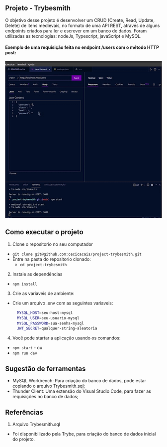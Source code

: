 ## Projeto - Trybesmith
O objetivo desse projeto é desenvolver um CRUD (Create, Read, Update, Delete) de itens medievais, no formato de uma API REST, através de alguns endpoints criados para ler e escrever em um banco de dados.
Foram utilizadas as tecnologias: nodeJs, Typescript, javaScript e MySQL.
 
#### Exemplo de uma requisição feita no endpoint /users com o método HTTP post:
<p align="center">
<img src="/assets/trybesmith.gif">
</p>

## Como executar o projeto

1. Clone o repositorio no seu computador
  - `git clone git@github.com:cecicacais/project-trybesmith.git`
  - Entre na pasta do repositorio clonado:
    - `cd project-trybesmith`

2. Instale as dependências
  - `npm install`

3. Crie as variaveis de ambiente:
  - Crie um arquivo .env com as seguintes variaveis:
    ```sh
      MYSQL_HOST=seu-host-mysql
      MYSQL_USER=seu-usuario-mysql
      MYSQL_PASSWORD=sua-senha-mysql
      JWT_SECRET=qualquer-string-aleatoria
    ```
4. Você pode startar a aplicação usando os comandos:
  - `npm start` - ou
  - `npm run dev`

## Sugestão de ferramentas
  - MySQL Workbench: Para criação do banco de dados, pode estar copiando o arquivo Trybesmith.sql;
  - Thunder Client: Uma extensão do Visual Studio Code, para fazer as requisições no banco de dados;

## Referências

1. Arquivo Trybesmith.sql
  - Foi disponibilizado pela Trybe, para criação do banco de dados inicial do projeto.


